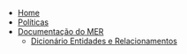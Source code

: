 <!-- docs/_sidebar.md -->
- [Home](/)
- [Políticas](/Policies.md)
- [Documentação do MER](/MER/MER.md)
    - [Dicionário Entidades e Relacionamentos](/MER/DictionaryMER.md)